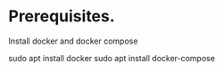 # Prerequisites.

Install docker and docker compose

sudo apt  install docker
sudo apt  install docker-compose
